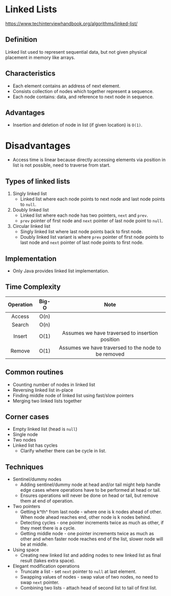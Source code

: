 # Linked Lists

https://www.techinterviewhandbook.org/algorithms/linked-list/

## Definition
Linked list used to represent sequential data, but not given physical placement in memory like arrays.

## Characteristics
- Each element contains an address of next element.
- Consists collection of nodes which together represent a sequence.
- Each node contains: data, and reference to next node in sequence.

## Advantages
- Insertion and deletion of node in list (if given location) is `O(1)`.

# Disadvantages
- Access time is linear because directly accessing elements via position in list is not possible, need to traverse from start.

## Types of linked lists
1. Singly linked list
    - Linked list where each node points to next node and last node points to `null`.
2. Doubly linked list
    - Linked list where each node has two pointers, `next` and `prev`.
    - `prev` pointer of first node and `next` pointer of last node point to `null`.
3. Circular linked list
    - Singly linked list where last node points back to first node.
    - Doubly linked list variant is where `prev` pointer of first node points to last node and `next` pointer of last node points to first node.

## Implementation
- Only Java provides linked list implementation.

## Time Complexity
| Operation | Big-O     | Note      |
| :--------: | :-------: | :-------: |
| Access | O(n) |  |
| Search | O(n) |  |
| Insert | O(1) | Assumes we have traversed to insertion position |
| Remove | O(1) | Assumes we have traversed to the node to be removed |

## Common routines
- Counting number of nodes in linked list
- Reversing linked list in-place
- Finding middle node of linked list using fast/slow pointers
- Merging two linked lists together

## Corner cases
- Empty linked list (head is `null`)
- Single node
- Two nodes
- Linked list has cycles
    - Clarify whether there can be cycle in list.

## Techniques
- Sentinel/dummy nodes
    - Adding sentinel/dummy node at head and/or tail might help handle edge cases where operations have to be performed at head or tail.
    - Ensures operations will never be done on head or tail, but remove them at end of operation.
- Two pointers
    - Getting k^th^ from last node - where one is k nodes ahead of other. When node ahead reaches end, other node is k nodes behind.
    - Detecting cycles - one pointer increments twice as much as other, if they meet there is a cycle.
    - Getting middle node - one pointer increments twice as much as other and when faster node reaches end of the list, slower node will be at middle.
- Using space
    - Creating new linked list and adding nodes to new linked list as final result (takes extra space).
- Elegant modification operations
    - Truncate a list - set `next` pointer to `null` at last element.
    - Swapping values of nodes - swap value of two nodes, no need to swap `next` pointer.
    - Combining two lists - attach head of second list to tail of first list.